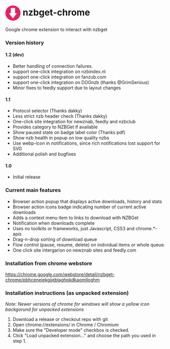 <img src="img/icon48.png" align="absmiddle"> nzbget-chrome
=============

Google chrome extension to interact with nzbget

### Version history
#### 1.2 (dev)
* Better handling of connection failures.
* support one-click integration on nzbindex.nl
* support one-click integration on fanzub.com
* support one-click integration on DOGnzb (thanks @GrimSerious)
* Minor fixes to feedly support due to layout changes

#### 1.1
* Protocol selector (Thanks dakky)
* Less strict nzb header check (Thanks dakky)
* One-click site integration for newznab, feedly and nzbclub
* Provides category to NZBGet if available
* Show paused state on badge label color (Thanks pdf)
* Show nzb health in popup on low quality nzbs
* Use webp-icon in notifications, since rich notifications lost support for SVG
* Additional polish and bugfixes

#### 1.0
* Initial release

### Current main features
* Browser action popup that displays active downloads, history and stats
* Browser action icons badge indicating number of current active downloads
* Adds a context menu item to links to download with NZBGet
* Notification when downloads complete
* Uses no toolkits or frameworks, just Javascript, CSS3 and chrome.*-apis
* Drag-n-drop sorting of download queue
* Flow control (pause, resume, delete) on individual items or whole queue.
* One click site intergarion on newznab sites and feedly.com

### Installation from chrome webstore
https://chrome.google.com/webstore/detail/nzbget-chrome/pbhceneiekgjjeblaghpkdkaomlloghm

### Installation instructions (as unpacked extension)
*Note: Newer versions of chrome for windows will show a yellow icon backgorund for unpacked extensions*

1. Download a release or checkout repo with git
2. Open chrome://extensions/ in Chrome / Chromium
3. Make sure the "Developer mode" checkbox is checked.
4. Click "Load unpacked extension..." and choose the path you used in step 1.
